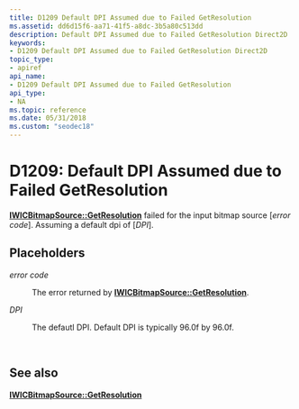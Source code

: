 ```yaml
---
title: D1209 Default DPI Assumed due to Failed GetResolution
ms.assetid: dd6d15f6-aa71-41f5-a8dc-3b5a80c513dd
description: Default DPI Assumed due to Failed GetResolution Direct2D
keywords:
- D1209 Default DPI Assumed due to Failed GetResolution Direct2D
topic_type:
- apiref
api_name:
- D1209 Default DPI Assumed due to Failed GetResolution
api_type:
- NA
ms.topic: reference
ms.date: 05/31/2018
ms.custom: "seodec18"
---
```


# D1209: Default DPI Assumed due to Failed GetResolution

[**IWICBitmapSource::GetResolution**](/windows/desktop/api/wincodec/nf-wincodec-iwicbitmapsource-getresolution) failed for the input bitmap source \[*error code*\]. Assuming a default dpi of \[*DPI*\].

## Placeholders

<dl> <dt>

<span id="error_code"></span><span id="ERROR_CODE"></span>*error code*
</dt> <dd>

The error returned by [**IWICBitmapSource::GetResolution**](/windows/desktop/api/wincodec/nf-wincodec-iwicbitmapsource-getresolution).

</dd> <dt>

<span id="DPI"></span><span id="dpi"></span>*DPI*
</dt> <dd>

The defautl DPI. Default DPI is typically 96.0f by 96.0f.

</dd> </dl> 




 

## See also

<dl> <dt>

[**IWICBitmapSource::GetResolution**](/windows/desktop/api/wincodec/nf-wincodec-iwicbitmapsource-getresolution)
</dt> </dl>

 

 
